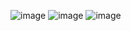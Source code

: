 ![image](https://github.com/AlejandroPineapple/Practica1ProgInternet/assets/157551222/22d1cd71-0e87-4a12-a244-7dbfb2efd868)
![image](https://github.com/AlejandroPineapple/Practica1ProgInternet/assets/157551222/eb9145b6-3640-4bb9-90e5-9a6b3718bcd4)
![image](https://github.com/AlejandroPineapple/Practica1ProgInternet/assets/157551222/a34057b0-9f04-4373-9dd3-b042c7a89915)
